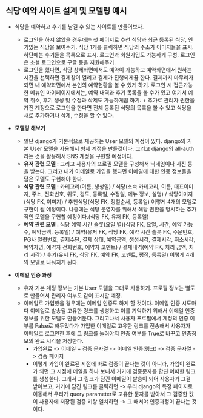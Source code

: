 ## 식당 예약 사이트 설계 및 모델링 예시
- 식당을 예약하고 후기를 남길 수 있는 사이트를 만들어보자.
  - 로그인을 하지 않았을 경우에는 첫 페이지로 추천 식당과 최근 등록된 식당, 인기있는 식당을 보여주기. 식당 1개를 클릭하면 식당의 주소가 이미지들을 표시. 하단에는 후기들을 목록으로 표시. 로그인과 회원가입도 가능하게 구성. 로그인은 소셜 로그인으로 구글 등을 지원해주기.
  - 로그인을 했다면, 식당 상세화면에서도 예약이 가능하고 예약화면에서 원하는 시간을 선택하면 결제창이 열리고 결제가 진행되게끔 한다. 결제까지 마무리가 되면 내 예약화면에서 본인의 예약현황을 볼 수 있게 하기. 로그인 시 접근가능한 메뉴인 마이페이지에서는, 예약 내역과 후기 목록을 볼 수가 있고 여기서 예약 취소, 후기 생성 및 수정과 삭제도 가능하게끔 하기. + 추가로 관리자 권한을 가진 계정으로 로그인을 한다면 전체 등록된 식당의 목록을 볼 수 있고 식당을 새로 추가하거나 삭제, 수정을 할 수 있다.

- **모델링 해보기**
  - 일단 django가 기본적으로 제공하는 User 모델의 계정이 있다. django의 기본 User 모델을 사용해서 형제 계정을 만들것이다. 그리고 django의 all-auth라는 것을 활용해서 SNS 계정을 구현할 예정이다. 
  - **유저 관련 모델** : 그리고 사용자의 프로필 모델을 구성해서 닉네임이나 사진 등을 받는다. 그리고 내가 이메일로 가입을 했다면 이메일에 대한 인증 정보들을 담은 모델도 구현해야 한다.
  - **식당 관련 모델** : 카테고리(이름, 생성일) / 식당(소속 카테고리, 이름, 대표이미지, 주소, 전화번호, 위도, 경도, 등록일, 수정일, 메뉴 정보, 설명) / 식당이미지(식당 FK, 이미지) / 추천식당(식당 FK, 정렬순서, 등록일) 이렇게 4개의 모델로 구현이 될 예정이다. 나중에는 식당 운영자를 위해서 해당 권한을 명시하는 추가적인 모델을 구현할 예정이다.(식당 FK, 유저 FK, 등록일)
  - **예약 관련 모델** : 식당 예약 시간 슬롯(요일 별)(식당 FK, 요일, 시간, 예약 가능 수, 예약금액, 등록일) / 예약(유저 FK, 식당 FK, 예약 시간 슬롯 FK, 주문번호, PG사 일련번호, 결제수단, 결제 상태, 예약금액, 생성시각, 결제시각, 취소시각, 예약자명, 예약자 전화번호, 예약자 코멘트) / 결제내역(예약 FK, 처리 금액, 처리 시각) / 후기(유저 FK, 식당 FK, 예약 FK, 코멘트, 평점, 등록일) 이렇게 4개의 모델로 나눠지게 된다.

- **이메일 인증 과정**
  - 유저 기본 계정 정보는 기본 User 모델을 그대로 사용하기. 프로필 정보는 별도로 만들어서 관리자 여부도 같이 표시할 예정.
  - 이메일로 가입했을 경우에는 이메일 인증도 하게 할 것이다. 이메일 인증 시도마다 이메일로 발송될 고유한 링크를 생성하고 이를 기억하기 위해서 이메일 인증 정보를 위한 모델도 만들어둔다. 그리고나서 사용자 프로필에서 계정의 인증 여부를 False로 해두었다가 가입한 이메일로 고유한 링크를 전송해서 사용자가 이메일로 로그인한 후에 그 링크를 눌러야지 인증 여부를 True로 바꾸고 인증정보의 완료 시각을 저장한다. 
    - 가입완료 -> 이메일 + 검증 문자열 -> 이메일 인증(링크) -> 검증 문자열 -> 검증 페이지
    - 이렇게 가입이 완료된 시점에 바로 검증이 끝나는 것이 아니라, 가입이 완료가 되면 그 시점에 메일을 하나 보내서 거기에 검증문자를 합친 어떠한 링크를 생성한다. 그래서 그 링크가 담긴 이메일이 발송이 되어 사용자가 그걸 받아보고, 거기에 담긴 링크를 클릭하면 -> 우리 django의 특정 페이지로 이동해서 우리가 query parameter로 고유한 문자를 받아서 그 검증한 값이 사용자에 저장된 검증 키랑 일치하면 -> 그 때서야 인증과정이 끝나는 것이다. 
